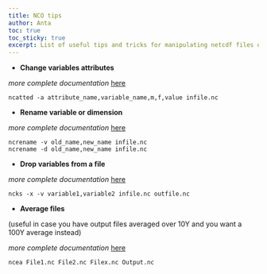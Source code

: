 ```yaml
---
title: NCO tips
author: Anta
toc: true
toc_sticky: true
excerpt: List of useful tips and tricks for manipulating netcdf files on the command line
---
```


- __Change variables attributes__ 

_more complete documentation_ [here](https://linux.die.net/man/1/ncatted)

```
ncatted -a attribute_name,variable_name,m,f,value infile.nc
```

- __Rename variable or dimension__

_more complete documentation_ [here](https://linux.die.net/man/1/ncrename)

```
ncrename -v old_name,new_name infile.nc
ncrename -d old_name,new_name infile.nc
```

- __Drop variables from a file__

_more complete documentation_ [here](https://linux.die.net/man/1/ncks)

```
ncks -x -v variable1,variable2 infile.nc outfile.nc
```

- __Average files__

(useful in case you have output files averaged over 10Y and you want a 100Y average instead)

_more complete documentation_ [here](https://linux.die.net/man/1/ncea)

```
ncea File1.nc File2.nc Filex.nc Output.nc
```
